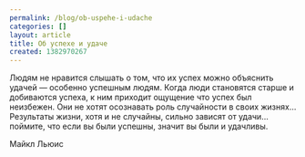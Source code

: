 ```yaml
---
permalink: /blog/ob-uspehe-i-udache
categories: []
layout: article
title: Об успехе и удаче
created: 1382970267
---
```

<p>Людям не нравится слышать о том, что их успех можно объяснить удачей — особенно успешным людям. Когда люди становятся старше и добиваются успеха, к ним приходит ощущение что успех был неизбежен. Они не хотят осознавать роль случайности в своих жизнях... Результаты жизни, хотя и не случайны, сильно зависят от удачи... поймите, что если вы были успешны, значит вы были и удачливы.

<p>Майкл Льюис

